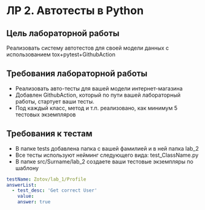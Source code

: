 # ЛР 2. Автотесты в Python

## Цель лабораторной работы

Реализовать систему автотестов для своей модели данных с использованием tox+pytest+GithubAction

## Требования лабораторной работы

- Реализовать авто-тесты для вашей модели интернет-магазина
- Добавлен GithubAction, который по пути вашей лабораторный работы, стартует ваши тесты.
- Под каждый класс, метод и т.п. реализовано, как минимум 5 тестовых экземпляров

## Требования к тестам
- В папке tests добавлена папка с вашей фамилией и в ней папка lab_2
- Все тесты используют нейминг следующего вида: test_ClassName.py
- В папке src/Surname/lab_2 создаете ваши тестовые экземпляры по шаблону

```YAML
testName: Zotov/lab_1/Profile
answerList:
  - test_desc: 'Get correct User'
    value:
    answer: true
```